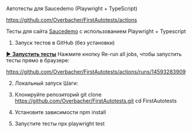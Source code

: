 Автотесты для Saucedemo (Playwright + TypeScript)

https://github.com/Overbacher/FirstAutotests/actions

Тесты для сайта [Saucedemo](https://www.saucedemo.com/) с использованием Playwright + Typescript

1. Запуск тестов в GitHub (без установки)

[▶️ **Запустить тесты**](https://github.com/Overbacher/FirstAutotests/actions/workflows/playwright.yml)
Нажмите кнопку Re-run all jobs, чтобы запустить тесты прямо в браузере:

https://github.com/Overbacher/FirstAutotests/actions/runs/14593283909


2. Локальный запуск
Шаги:
1. Клонируйте репозиторий
git clone https://github.com/Overbacher/FirstAutotests.git
cd FirstAutotests

2. Установите зависимости
npm install

3. Запустите тесты
npx playwright test
